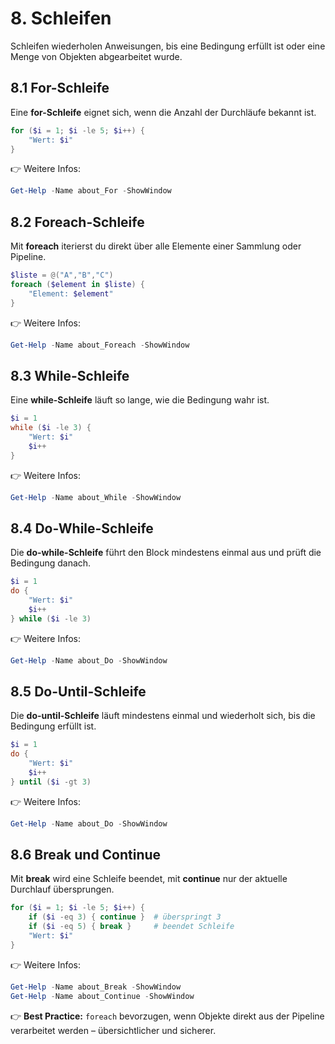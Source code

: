 # 8. Schleifen

Schleifen wiederholen Anweisungen, bis eine Bedingung erfüllt ist oder eine Menge von Objekten abgearbeitet wurde.

## 8.1 For-Schleife

Eine **for-Schleife** eignet sich, wenn die Anzahl der Durchläufe bekannt ist.

```powershell
for ($i = 1; $i -le 5; $i++) {
    "Wert: $i"
}
```

👉 Weitere Infos:  

```powershell
Get-Help -Name about_For -ShowWindow
```

## 8.2 Foreach-Schleife

Mit **foreach** iterierst du direkt über alle Elemente einer Sammlung oder Pipeline.

```powershell
$liste = @("A","B","C")
foreach ($element in $liste) {
    "Element: $element"
}
```

👉 Weitere Infos:  

```powershell
Get-Help -Name about_Foreach -ShowWindow
```

## 8.3 While-Schleife

Eine **while-Schleife** läuft so lange, wie die Bedingung wahr ist.

```powershell
$i = 1
while ($i -le 3) {
    "Wert: $i"
    $i++
}
```

👉 Weitere Infos:  

```powershell
Get-Help -Name about_While -ShowWindow
```

## 8.4 Do-While-Schleife

Die **do-while-Schleife** führt den Block mindestens einmal aus und prüft die Bedingung danach.

```powershell
$i = 1
do {
    "Wert: $i"
    $i++
} while ($i -le 3)
```

👉 Weitere Infos:  

```powershell
Get-Help -Name about_Do -ShowWindow
```

## 8.5 Do-Until-Schleife

Die **do-until-Schleife** läuft mindestens einmal und wiederholt sich, bis die Bedingung erfüllt ist.

```powershell
$i = 1
do {
    "Wert: $i"
    $i++
} until ($i -gt 3)
```

👉 Weitere Infos:  

```powershell
Get-Help -Name about_Do -ShowWindow
```

## 8.6 Break und Continue

Mit **break** wird eine Schleife beendet, mit **continue** nur der aktuelle Durchlauf übersprungen.

```powershell
for ($i = 1; $i -le 5; $i++) {
    if ($i -eq 3) { continue }  # überspringt 3
    if ($i -eq 5) { break }     # beendet Schleife
    "Wert: $i"
}
```

👉 Weitere Infos:  

```powershell
Get-Help -Name about_Break -ShowWindow
Get-Help -Name about_Continue -ShowWindow
```

👉 **Best Practice:** `foreach` bevorzugen, wenn Objekte direkt aus der Pipeline verarbeitet werden – übersichtlicher und sicherer.

